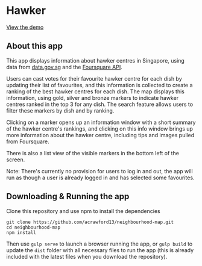 # Hawker

[View the demo](http://andreacrawford.design/hawker)

## About this app
This app displays information about hawker centres in Singapore, using data from [data.gov.sg](https://data.gov.sg/dataset/hawker-centres) and the [Foursquare API](https://developer.foursquare.com/docs).

Users can cast votes for their favourite hawker centre for each dish by updating their list of favourites, and this information is collected to create a ranking of the best hawker centres for each dish. The map displays this information, using gold, silver and bronze markers to indicate hawker centres ranked in the top 3 for any dish. The search feature allows users to filter these markers by dish and by ranking.

Clicking on a marker opens up an information window with a short summary of the hawker centre's rankings, and clicking on this info window brings up more information about the hawker centre, including tips and images pulled from Foursquare.

There is also a list view of the visible markers in the bottom left of the screen.

Note: There's currently no provision for users to log in and out, the app will run as though a user is already logged in and has selected some favourites.

## Downloading & Running the app

Clone this repository and use npm to install the dependencies

    git clone https://github.com/acrawford13/neighbourhood-map.git
    cd neighbourhood-map
    npm install

Then use `gulp serve` to launch a browser running the app, or `gulp build` to update the `dist` folder with all necessary files to run the app (this is already included with the latest files when you download the repository).
